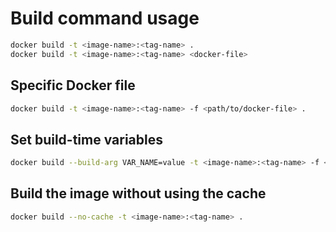 # Build command usage

```bash
docker build -t <image-name>:<tag-name> .
docker build -t <image-name>:<tag-name> <docker-file>
```

## Specific Docker file

```bash
docker build -t <image-name>:<tag-name> -f <path/to/docker-file> .
```

## Set build-time variables

```bash
docker build --build-arg VAR_NAME=value -t <image-name>:<tag-name> -f <path/to/docker-file> .
```

## Build the image without using the cache

```bash
docker build --no-cache -t <image-name>:<tag-name> .
```
